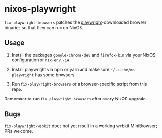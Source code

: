 # nixos-playwright

`fix-playwright-browsers` patches the [playwright](https://github.com/microsoft/playwright)-downloaded browser binaries so that they can run on NixOS.

## Usage

1. Install the packages `google-chrome-dev` and `firefox-bin` via your NixOS configuration or `nix-env -iA`.

2. Install playwright via npm or yarn and make sure `~/.cache/ms-playwright` has some browsers.

3. Run `fix-playwright-browsers` or a browser-specific script from this repo.

Remember to run `fix-playwright-browsers` after every NixOS upgrade.

## Bugs

`fix-playwright-webkit` does not yet result in a working webkit MiniBrowser; PRs welcome.
